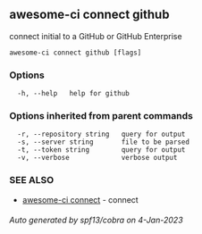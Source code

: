 ## awesome-ci connect github

connect initial to a GitHub or GitHub Enterprise

```
awesome-ci connect github [flags]
```

### Options

```
  -h, --help   help for github
```

### Options inherited from parent commands

```
  -r, --repository string   query for output
  -s, --server string       file to be parsed
  -t, --token string        query for output
  -v, --verbose             verbose output
```

### SEE ALSO

* [awesome-ci connect](awesome-ci_connect.md)	 - connect

###### Auto generated by spf13/cobra on 4-Jan-2023
